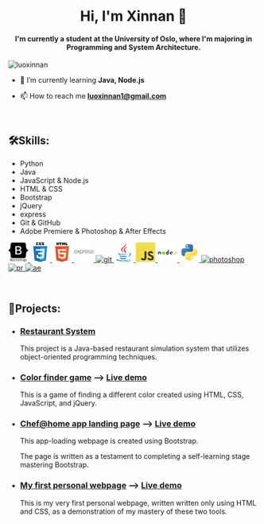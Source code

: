 <h1 align="center">Hi, I'm Xinnan 🤩</h1>
<h4 align="center">I'm currently a student at the University of Oslo, where I'm majoring in Programming and System Architecture.</h4>

<p align="left"> <img src="https://komarev.com/ghpvc/?username=luoxinnan&label=Profile%20views&color=0e75b6&style=flat" alt="luoxinnan" /> </p>

- 🌱 I’m currently learning **Java, Node.js**

- 📫 How to reach me **luoxinnan1@gmail.com**
<br>
<p align="left"></p>
<p> </p>

<h2 align="left">🛠Skills:</h2>
<ul>
    <li>Python</li>
    <li>Java</li>
    <li>JavaScript & Node.js</li>
    <li>HTML & CSS</li>
    <li>Bootstrap</li>
    <li>jQuery</li>
    <li>express</li>
    <li>Git & GitHub</li>
    <li>Adobe Premiere & Photoshop & After Effects</li>

</ul>
<p align="left">
     <a href="https://getbootstrap.com" target="_blank" rel="noreferrer"> <img src="https://raw.githubusercontent.com/devicons/devicon/master/icons/bootstrap/bootstrap-plain-wordmark.svg" alt="bootstrap" width="40" height="40"/> </a> 
     <a href="https://www.w3schools.com/css/" target="_blank" rel="noreferrer"> <img src="https://raw.githubusercontent.com/devicons/devicon/master/icons/css3/css3-original-wordmark.svg" alt="css3" width="40" height="40"/> </a> 
     <a href="https://www.w3.org/html/" target="_blank" rel="noreferrer"> <img src="https://raw.githubusercontent.com/devicons/devicon/master/icons/html5/html5-original-wordmark.svg" alt="html5" width="40" height="40"/> </a> 
     <a href="https://expressjs.com" target="_blank" rel="noreferrer"> <img src="https://raw.githubusercontent.com/devicons/devicon/master/icons/express/express-original-wordmark.svg" alt="express" width="40" height="40"/> </a> 
     <a href="https://git-scm.com/" target="_blank" rel="noreferrer"> <img src="https://www.vectorlogo.zone/logos/git-scm/git-scm-icon.svg" alt="git" width="40" height="40"/> </a> 
     <a href="https://www.java.com" target="_blank" rel="noreferrer"> <img src="https://raw.githubusercontent.com/devicons/devicon/master/icons/java/java-original.svg" alt="java" width="40" height="40"/> </a> 
     <a href="https://developer.mozilla.org/en-US/docs/Web/JavaScript" target="_blank" rel="noreferrer"> <img src="https://raw.githubusercontent.com/devicons/devicon/master/icons/javascript/javascript-original.svg" alt="javascript" width="40" height="40"/> </a> 
     <a href="https://nodejs.org" target="_blank" rel="noreferrer"> <img src="https://raw.githubusercontent.com/devicons/devicon/master/icons/nodejs/nodejs-original-wordmark.svg" alt="nodejs" width="40" height="40"/> </a> 
     <a href="https://www.python.org" target="_blank" rel="noreferrer"> <img src="https://raw.githubusercontent.com/devicons/devicon/master/icons/python/python-original.svg" alt="python" width="40" height="40"/> </a> 
     <a href="https://www.photoshop.com/en" target="_blank" rel="noreferrer"> <img src="https://www.adobe.com/content/dam/acom/one-console/icons_rebrand/ps_appicon.svg" alt="photoshop" width="40" height="40"/> </a> 
     <a href="https://www.adobe.com/no/products/premiere.html" target="_blank" rel="noreferrer"> <img src="https://cdn-icons-png.flaticon.com/128/5968/5968525.png" alt="pr" width="40" height="40"/> </a> 
     <a href="https://www.adobe.com/no/products/aftereffects.html" target="_blank" rel="noreferrer"> <img src="https://cdn-icons-png.flaticon.com/128/5968/5968428.png" alt="ae" width="40" height="40"/> </a>
</p>

<br>

<h2>📎Projects: </h2>
<ul>
        <li><h3><a href="https://github.com/luoxinnan/Restaurant-system-Java">Restaurant System</a>  </h3>
            <p>This project is a Java-based restaurant simulation system that utilizes object-oriented programming techniques.</p>
            </li>
    <li><h3><a href="https://github.com/luoxinnan/Game-Color-Finder">Color finder game</a>  -->  <a href="https://luoxinnan.github.io/Game-Color-Finder/">Live demo</a></h3>
    <p>This is a game of finding a different color created using HTML, CSS, JavaScript, and jQuery.</p>
    </li>
    <li><h3><a href="https://github.com/luoxinnan/Chef-at-home-app-landing-page">Chef@home app landing page</a> -->  <a href="https://luoxinnan.github.io/Chef-at-home-app-landing-page/">Live demo</a></h3></li>
    <p>This app-loading webpage is created using Bootstrap. </p>
    <p>The page is written as a testament to completing a self-learning stage mastering Bootstrap.</p>
    <li><h3><a href="https://github.com/luoxinnan/HTML-CSS-personal-website">My first personal webpage</a> -->  <a href="https://luoxinnan.github.io/HTML-CSS-personal-website/">Live demo</a></h3></li>
    <p>This is my very first personal webpage, written written only using HTML and CSS, as a demonstration of my mastery of these two tools.</p>
</ul>


